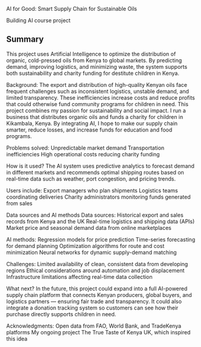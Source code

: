 AI for Good: Smart Supply Chain for Sustainable Oils

Building AI course project
## Summary
This project uses Artificial Intelligence to optimize the distribution of organic, cold-pressed oils from Kenya to global markets. By predicting demand, improving logistics, and minimizing waste, the system supports both sustainability and charity funding for destitute children in Kenya.

Background:
The export and distribution of high-quality Kenyan oils face frequent challenges such as inconsistent logistics, unstable demand, and limited transparency. These inefficiencies increase costs and reduce profits that could otherwise fund community programs for children in need.
This project combines my passion for sustainability and social impact. I run a business that distributes organic oils and funds a charity for children in Kikambala, Kenya. By integrating AI, I hope to make our supply chain smarter, reduce losses, and increase funds for education and food programs.

Problems solved:
Unpredictable market demand
Transportation inefficiencies
High operational costs reducing charity funding

How is it used?
The AI system uses predictive analytics to forecast demand in different markets and recommends optimal shipping routes based on real-time data such as weather, port congestion, and pricing trends.

Users include:
Export managers who plan shipments
Logistics teams coordinating deliveries
Charity administrators monitoring funds generated from sales

Data sources and AI methods
Data sources:
Historical export and sales records from Kenya and the UK
Real-time logistics and shipping data (APIs)
Market price and seasonal demand data from online marketplaces

AI methods:
Regression models for price prediction
Time-series forecasting for demand planning
Optimization algorithms for route and cost minimization
Neural networks for dynamic supply-demand matching

Challenges:
Limited availability of clean, consistent data from developing regions
Ethical considerations around automation and job displacement
Infrastructure limitations affecting real-time data collection

What next?
In the future, this project could expand into a full AI-powered supply chain platform that connects Kenyan producers, global buyers, and logistics partners — ensuring fair trade and transparency.
It could also integrate a donation tracking system so customers can see how their purchase directly supports children in need.

Acknowledgments:
Open data from FAO, World Bank, and TradeKenya platforms
My ongoing project The True Taste of Kenya UK, which inspired this idea
